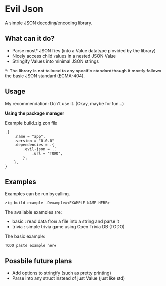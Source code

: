 # Evil Json

A simple JSON decoding/encoding library.

## What can it do?
- Parse most\* JSON files (into a Value datatype provided by the library)
- Nicely access child values in a nested JSON Value
- Stringify Values into minimal JSON strings

\*: The library is not tailored to any specific standard though it mostly follows the basic JSON standard (ECMA-404).

## Usage

My recommendation: Don't use it. (Okay, maybe for fun...)

**Using the package manager**

Example build.zig.zon file
```zig
.{
    .name = "app",
    .version = "0.0.0",
    .dependencies = .{
        .evil-json = .{
            .url = "TODO",
        },
    },
}
```

## Examples

Examples can be run by calling.
```
zig build example -Dexample=<EXAMPLE NAME HERE>
```

The available examples are:
- basic : read data from a file into a string and parse it
- trivia : simple trivia game using Open Trivia DB (TODO)

The basic example:
```zig
TODO paste example here
```

## Possbile future plans
- Add options to stringify (such as pretty printing)
- Parse into any struct instead of just Value (just like std)
